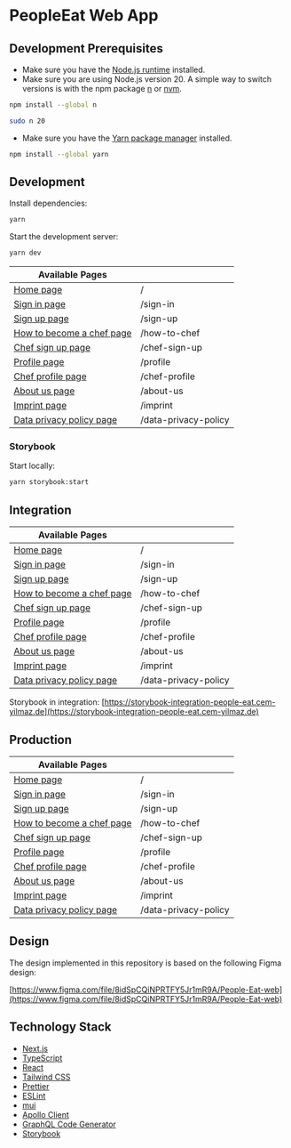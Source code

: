 # PeopleEat Web App

## Development Prerequisites

-   Make sure you have the [Node.js runtime](https://nodejs.org) installed.
-   Make sure you are using Node.js version 20. A simple way to switch versions is with the npm package [n](https://www.npmjs.com/package/n) or [nvm](https://github.com/nvm-sh/nvm).

```bash
npm install --global n
```

```bash
sudo n 20
```

-   Make sure you have the [Yarn package manager](https://yarnpkg.com) installed.

```bash
npm install --global yarn
```

## Development

Install dependencies:

```bash
yarn
```

Start the development server:

```bash
yarn dev
```

| Available Pages                                                       |                      |
| --------------------------------------------------------------------- | -------------------- |
| [Home page](http://localhost:3000)                                    | /                    |
| [Sign in page](http://localhost:3000/sign-in)                         | /sign-in             |
| [Sign up page](http://localhost:3000/sign-up)                         | /sign-up             |
| [How to become a chef page](http://localhost:3000/how-to-chef)        | /how-to-chef         |
| [Chef sign up page](http://localhost:3000/chef-sign-up)               | /chef-sign-up        |
| [Profile page](http://localhost:3000/profile)                         | /profile             |
| [Chef profile page](http://localhost:3000/chef-profile)               | /chef-profile        |
| [About us page](http://localhost:3000/about-us)                       | /about-us            |
| [Imprint page](http://localhost:3000/imprint)                         | /imprint             |
| [Data privacy policy page](http://localhost:3000/data-privacy-policy) | /data-privacy-policy |

### Storybook

Start locally:

```bash
yarn storybook:start
```

## Integration

| Available Pages                                                                              |                      |
| -------------------------------------------------------------------------------------------- | -------------------- |
| [Home page](https://integration-people-eat.cem-yilmaz.de)                                    | /                    |
| [Sign in page](https://integration-people-eat.cem-yilmaz.de/sign-in)                         | /sign-in             |
| [Sign up page](https://integration-people-eat.cem-yilmaz.de/sign-up)                         | /sign-up             |
| [How to become a chef page](https://integration-people-eat.cem-yilmaz.de/how-to-chef)        | /how-to-chef         |
| [Chef sign up page](https://integration-people-eat.cem-yilmaz.de/chef-sign-up)               | /chef-sign-up        |
| [Profile page](https://integration-people-eat.cem-yilmaz.de/profile)                         | /profile             |
| [Chef profile page](https://integration-people-eat.cem-yilmaz.de/chef-profile)               | /chef-profile        |
| [About us page](https://integration-people-eat.cem-yilmaz.de/about-us)                       | /about-us            |
| [Imprint page](https://integration-people-eat.cem-yilmaz.de/imprint)                         | /imprint             |
| [Data privacy policy page](https://integration-people-eat.cem-yilmaz.de/data-privacy-policy) | /data-privacy-policy |

Storybook in integration: [https://storybook-integration-people-eat.cem-yilmaz.de](https://storybook-integration-people-eat.cem-yilmaz.de)

## Production

| Available Pages                                                                  |                      |
| -------------------------------------------------------------------------------- | -------------------- |
| [Home page](https://people-eat.cem-yilmaz.de)                                    | /                    |
| [Sign in page](https://people-eat.cem-yilmaz.de/sign-in)                         | /sign-in             |
| [Sign up page](https://people-eat.cem-yilmaz.de/sign-up)                         | /sign-up             |
| [How to become a chef page](https://people-eat.cem-yilmaz.de/how-to-chef)        | /how-to-chef         |
| [Chef sign up page](https://people-eat.cem-yilmaz.de/chef-sign-up)               | /chef-sign-up        |
| [Profile page](https://people-eat.cem-yilmaz.de/profile)                         | /profile             |
| [Chef profile page](https://people-eat.cem-yilmaz.de/chef-profile)               | /chef-profile        |
| [About us page](https://people-eat.cem-yilmaz.de/about-us)                       | /about-us            |
| [Imprint page](https://people-eat.cem-yilmaz.de/imprint)                         | /imprint             |
| [Data privacy policy page](https://people-eat.cem-yilmaz.de/data-privacy-policy) | /data-privacy-policy |

## Design

The design implemented in this repository is based on the following Figma design:

[https://www.figma.com/file/8idSpCQiNPRTFY5Jr1mR9A/People-Eat-web](https://www.figma.com/file/8idSpCQiNPRTFY5Jr1mR9A/People-Eat-web)

## Technology Stack

-   [Next.js](https://nextjs.org)
-   [TypeScript](https://www.typescriptlang.org)
-   [React](https://reactjs.org)
-   [Tailwind CSS](https://tailwindcss.com)
-   [Prettier](https://prettier.io)
-   [ESLint](https://eslint.org)
-   [mui](https://mui.com)
-   [Apollo Client](https://www.apollographql.com/docs/react)
-   [GraphQL Code Generator](https://graphql-code-generator.com)
-   [Storybook](https://storybook.js.org)
